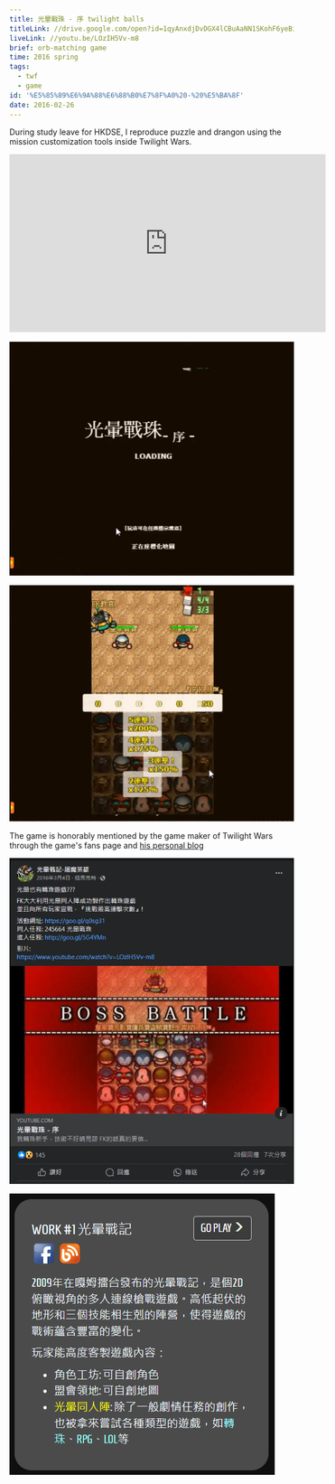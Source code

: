 ```yaml
---
title: 光暈戰珠 - 序 twilight balls
titleLink: //drive.google.com/open?id=1qyAnxdjDvDGX4lCBuAaNN1SKohF6yeBi
liveLink: //youtu.be/LOzIH5Vv-m8
brief: orb-matching game
time: 2016 spring
tags:
  - twf
  - game
id: '%E5%85%89%E6%9A%88%E6%88%B0%E7%8F%A0%20-%20%E5%BA%8F'
date: 2016-02-26
---
```


During study leave for HKDSE, I reproduce puzzle and drangon using the mission customization tools inside Twilight Wars.

<iframe width="560" height="315" src="https://www.youtube.com/embed/LOzIH5Vv-m8?si=nWYOXWREP66QBLNM" title="YouTube video player" frameborder="0" allow="accelerometer; autoplay; clipboard-write; encrypted-media; gyroscope; picture-in-picture; web-share" referrerpolicy="strict-origin-when-cross-origin" allowfullscreen></iframe>

![alt text](<../public/img/posts/光暈戰珠 - 序-twilight-balls/image-1.png>)

![alt text](<../public/img/posts/光暈戰珠 - 序-twilight-balls/image.png>)

The game is honorably mentioned by the game maker of Twilight Wars through the game's fans page and [his personal blog](https://haskasu.com/)

![alt text](<../public/img/posts/光暈戰珠 - 序-twilight-balls/image-2.png>)

![alt text](<../public/img/posts/光暈戰珠 - 序-twilight-balls/image-3.png>)
